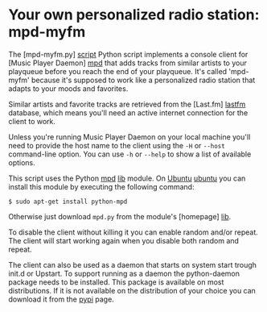 # Your own personalized radio station: mpd-myfm

The [mpd-myfm.py] [script] Python script implements a console client for [Music
Player Daemon] [mpd] that adds tracks from similar artists to your playqueue
before you reach the end of your playqueue. It's called 'mpd-myfm' because it's
supposed to work like a personalized radio station that adapts to your moods
and favorites.

Similar artists and favorite tracks are retrieved from the [Last.fm] [lastfm]
database, which means you'll need an active internet connection for the client
to work.

Unless you're running Music Player Daemon on your local machine you'll need to
provide the host name to the client using the `-H` or `--host` command-line
option. You can use `-h` or `--help` to show a list of available options.

This script uses the Python [mpd] [lib] module. On [Ubuntu] [ubuntu] you can
install this module by executing the following command:

    $ sudo apt-get install python-mpd

Otherwise just download `mpd.py` from the module's [homepage] [lib].

To disable the client without killing it you can enable random and/or repeat.
The client will start working again when you disable both random and repeat.

The client can also be used as a daemon that starts on system start trough
init.d or Upstart. To support running as a daemon the python-daemon package
needs to be installed. This package is available on most distributions.
If it is not available on the distribution of your choice you can download it
from the [pypi] page.

[lastfm]: http://last.fm/
[lib]: http://mpd.wikia.com/wiki/ClientLib:python-mpd
[mpd]: http://mpd.wikia.com/wiki/Music_Player_Daemon_Wiki
[script]: http://github.com/xolox/mpd-myfm/blob/master/mpd-myfm
[ubuntu]: http://www.ubuntu.com/
[pypi]: http://pypi.python.org/pypi/python-daemon
